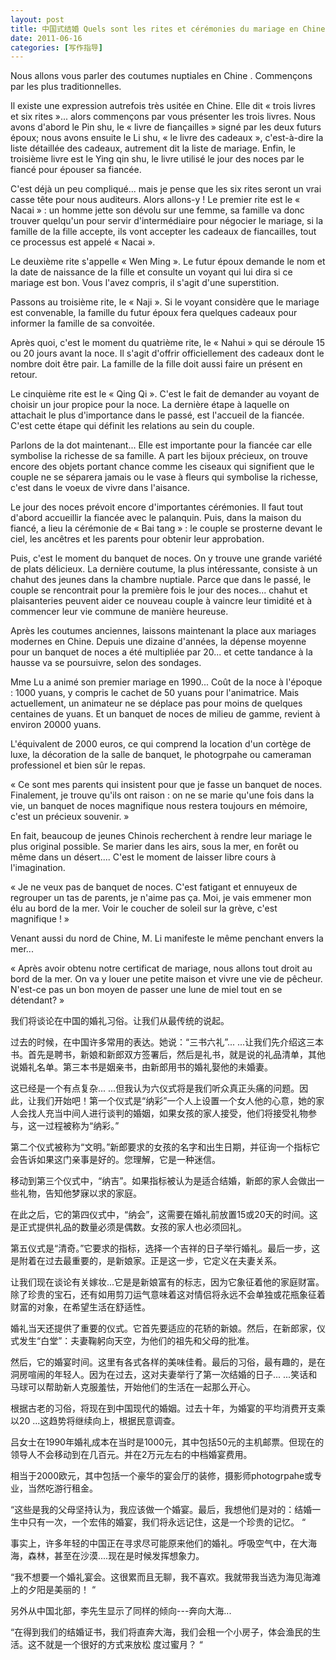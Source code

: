 ```yaml
---
layout: post
title: 中国式结婚 Quels sont les rites et cérémonies du mariage en Chine
date: 2011-06-16
categories: [写作指导]  
---
```


Nous allons vous parler des coutumes nuptiales en Chine . Commençons par les plus traditionnelles.

Il existe une expression autrefois très usitée en Chine. Elle dit « trois livres et six rites »... alors commençons par vous présenter les trois livres. Nous avons d'abord le Pin shu, le « livre de fiançailles » signé par les deux futurs époux; nous avons ensuite le Li shu, « le livre des cadeaux », c'est-à-dire la liste détaillée des cadeaux, autrement dit la liste de mariage. Enfin, le troisième livre est le Ying qin shu, le livre utilisé le jour des noces par le fiancé pour épouser sa fiancée.

C'est déjà un peu compliqué... mais je pense que les six rites seront un vrai casse tête pour nous auditeurs. Alors allons-y ! Le premier rite est le « Nacai » : un homme jette son dévolu sur une femme, sa famille va donc trouver quelqu'un pour servir d'intermédiaire pour négocier le mariage, si la famille de la fille accepte, ils vont accepter les cadeaux de fiancailles, tout ce processus est appelé « Nacai ».

Le deuxième rite s'appelle « Wen Ming ». Le futur époux demande le nom et la date de naissance de la fille et consulte un voyant qui lui dira si ce mariage est bon. Vous l'avez compris, il s'agit d'une superstition.

Passons au troisième rite, le « Naji ». Si le voyant considère que le mariage est convenable, la famille du futur époux fera quelques cadeaux pour informer la famille de sa convoitée.

Après quoi, c'est le moment du quatrième rite, le « Nahui » qui se déroule 15 ou 20 jours avant la noce. Il s'agit d'offrir officiellement des cadeaux dont le nombre doit être pair. La famille de la fille doit aussi faire un présent en retour.

Le cinquième rite est le « Qing Qi ». C'est le fait de demander au voyant de choisir un jour propice pour la noce. La dernière étape à laquelle on attachait le plus d'importance dans le passé, est l'accueil de la fiancée. C'est cette étape qui définit les relations au sein du couple.

Parlons de la dot maintenant... Elle est importante pour la fiancée car elle symbolise la richesse de sa famille. A part les bijoux précieux, on trouve encore des objets portant chance comme les ciseaux qui signifient que le couple ne se séparera jamais ou le vase à fleurs qui symbolise la richesse, c'est dans le voeux de vivre dans l'aisance.

Le jour des noces prévoit encore d'importantes cérémonies. Il faut tout d'abord accueillir la fiancée avec le palanquin. Puis, dans la maison du fiancé, a lieu la cérémonie de « Bai tang » : le couple se prosterne devant le ciel, les ancêtres et les parents pour obtenir leur approbation.

Puis, c'est le moment du banquet de noces. On y trouve une grande variété de plats délicieux. La dernière coutume, la plus intéressante, consiste à un chahut des jeunes dans la chambre nuptiale. Parce que dans le passé, le couple se rencontrait pour la première fois le jour des noces... chahut et plaisanteries peuvent aider ce nouveau couple à vaincre leur timidité et à commencer leur vie commune de manière heureuse.

Après les coutumes anciennes, laissons maintenant la place aux mariages modernes en Chine. Depuis une dizaine d'années, la dépense moyenne pour un banquet de noces a été multipliée par 20... et cette tandance à la hausse va se poursuivre, selon des sondages.

Mme Lu a animé son premier mariage en 1990... Coût de la noce à l'époque : 1000 yuans, y compris le cachet de 50 yuans pour l'animatrice. Mais actuellement, un animateur ne se déplace pas pour moins de quelques centaines de yuans. Et un banquet de noces de milieu de gamme, revient à environ 20000 yuans.

L'équivalent de 2000 euros, ce qui comprend la location d'un cortège de luxe, la décoration de la salle de banquet, le photogrpahe ou cameraman professionel et bien sûr le repas.

« Ce sont mes parents qui insistent pour que je fasse un banquet de noces. Finalement, je trouve qu'ils ont raison : on ne se marie qu'une fois dans la vie, un banquet de noces magnifique nous restera toujours en mémoire, c'est un précieux souvenir. »

En fait, beaucoup de jeunes Chinois recherchent à rendre leur mariage le plus original possible. Se marier dans les airs, sous la mer, en forêt ou même dans un désert.... C'est le moment de laisser libre cours à l'imagination.

« Je ne veux pas de banquet de noces. C'est fatigant et ennuyeux de regrouper un tas de parents, je n'aime pas ça. Moi, je vais emmener mon élu au bord de la mer. Voir le coucher de soleil sur la grève, c'est magnifique ! »

Venant aussi du nord de Chine, M. Li manifeste le même penchant envers la mer...

« Après avoir obtenu notre certificat de mariage, nous allons tout droit au bord de la mer. On va y louer une petite maison et vivre une vie de pêcheur. N'est-ce pas un bon moyen de passer une lune de miel tout en se détendant? »

我们将谈论在中国的婚礼习俗。让我们从最传统的说起。

过去的时候，在中国许多常用的表达。她说：“三书六礼”... ...让我们先介绍这三本书。首先是聘书，新娘和新郎双方签署后，然后是礼书，就是说的礼品清单，其他说婚礼名单。第三本书是姻亲书，由新郎用书的婚礼娶他的未婚妻。

这已经是一个有点复杂... ...但我认为六仪式将是我们听众真正头痛的问题。因此，让我们开始吧！第一个仪式是“纳彩”一个人上设置一个女人他的心意，她的家人会找人充当中间人进行谈判的婚姻，如果女孩的家人接受，他们将接受礼物参与，这一过程被称为“纳彩。”

第二个仪式被称为“文明。”新郎要求的女孩的名字和出生日期，并征询一个指标它会告诉如果这门亲事是好的。您理解，它是一种迷信。

移动到第三个仪式中，“纳吉”。如果指标被认为是适合结婚，新郎的家人会做出一些礼物，告知他梦寐以求的家庭。

在此之后，它的第四仪式中，“纳会”，这需要在婚礼前放置15或20天的时间。这是正式提供礼品的数量必须是偶数。女孩的家人也必须回礼。

第五仪式是“清奇。”它要求的指标，选择一个吉祥的日子举行婚礼。最后一步，这是附着在过去最重要的，是新娘家。正是这一步，它定义在夫妻关系。

让我们现在谈论有关嫁妆...它是是新娘富有的标志，因为它象征着他的家庭财富。除了珍贵的宝石，还有如用剪刀运气意味着这对情侣将永远不会单独或花瓶象征着财富的对象，在希望生活在舒适性。

婚礼当天还提供了重要的仪式。它首先要适应的花轿的新娘。然后，在新郎家，仪式发生“白堂”：夫妻鞠躬向天空，为他们的祖先和父母的批准。

然后，它的婚宴时间。这里有各式各样的美味佳肴。最后的习俗，最有趣的，是在洞房喧闹的年轻人。因为在过去，这对夫妻举行了第一次结婚的日子... ...笑话和马球可以帮助新人克服羞怯，开始他们的生活在一起那么开心。

根据古老的习俗，将现在到中国现代的婚姻。过去十年，为婚宴的平均消费开支乘以20 ...这趋势将继续向上，根据民意调查。

吕女士在1990年婚礼成本在当时是1000元，其中包括50元的主机邮票。但现在的领导人不会移动到在几百元。并在2万元左右的中档婚宴费用。

相当于2000欧元，其中包括一个豪华的宴会厅的装修，摄影师photogrpahe或专业，当然吃游行租金。

“这些是我的父母坚持认为，我应该做一个婚宴。最后，我想他们是对的：结婚一生中只有一次，一个宏伟的婚宴，我们将永远记住，这是一个珍贵的记忆。 “

事实上，许多年轻的中国正在寻求尽可能原来他们的婚礼。呼吸空气中，在大海海，森林，甚至在沙漠....现在是时候发挥想象力。

“我不想要一个婚礼宴会。这很累而且无聊，我不喜欢。我就带我当选为海见海滩上的夕阳是美丽的！ “

另外从中国北部，李先生显示了同样的倾向---奔向大海...

“在得到我们的结婚证书，我们将直奔大海，我们会租一个小房子，体会渔民的生活。这不就是一个很好的方式来放松 度过蜜月？ “

